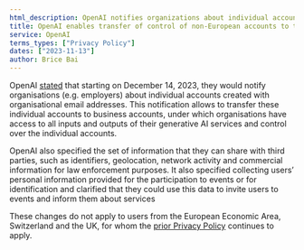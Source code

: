 ```yaml
---
html_description: OpenAI notifies organizations about individual accounts, enables transfer to business accounts, specifies shared information with third parties, and exempts EEA, Switzerland, and UK users from changes.
title: OpenAI enables transfer of control of non-European accounts to their employer
service: OpenAI
terms_types: ["Privacy Policy"]
dates: ["2023-11-13"]
author: Brice Bai
---
```


OpenAI [stated](https://github.com/OpenTermsArchive/GenAI-versions/commit/2156cb964370ce4a838bc7f03b57513edf07d47e#diff-41ba34d83f6a6973f8baa1a83e44c28a8bfc58b4d5e152865c765bf95e941cc0R92) that starting on December 14, 2023, they would notify organisations (e.g. employers) about individual accounts created with organisational email addresses. This notification allows to transfer these individual accounts to business accounts, under which organisations have access to all inputs and outputs of their generative AI services and control over the individual accounts.

OpenAI also specified the set of information that they can share with third parties, such as identifiers, geolocation, network activity and commercial information for law enforcement purposes. It also specified collecting users’ personal information provided for the participation to events or for identification and clarified that they could use this data to invite users to events and inform them about services

These changes do not apply to users from the European Economic Area, Switzerland and the UK, for whom the [prior Privacy Policy](https://openai.com/policies/eu-privacy-policy) continues to apply.
